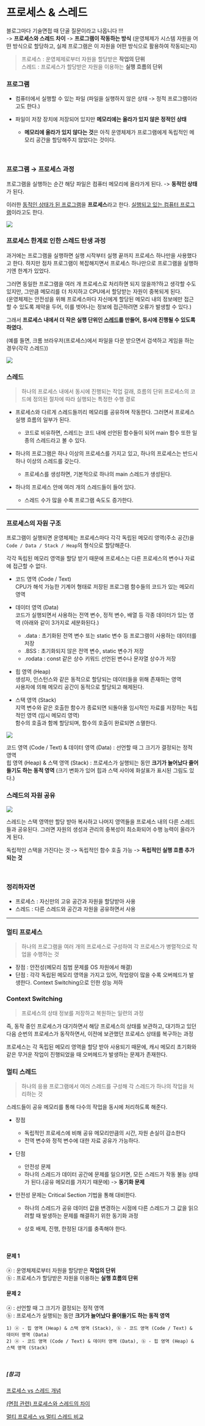 # 프로세스 & 스레드

블로그마다 기술면접 때 단골 질문이라고 나옵니다 !!!  
-> **프로세스와 스레드 차이**
-> **프로그램이 작동하는 방식** (운영체제가 시스템 자원을 어떤 방식으로 할당하고, 실제 프로그램은 이 자원을 어떤 방식으로 활용하여 작동되는지)

> 프로세스 : 운영체제로부터 자원을 할당받은 **작업의 단위**  
> 스레드 : 프로세스가 할당받은 자원을 이용하는 **실행 흐름의 단위**

### 프로그램

- 컴퓨터에서 실행할 수 있는 파일 (파일을 실행하지 않은 상태 -> 정적 프로그램이라고도 한다.)

- 파일이 저장 장치에 저장되어 있지만 **메모리에는 올라가 있지 않은 정적인 상태**
    - **메모리에 올라가 있지 않다는 것**은 아직 운영체제가 프로그램에게 독립적인 메모리 공간을 할당해주지 않았다는 것이다.

<br>

### 프로그램 → 프로세스 과정

프로그램을 실행하는 순간 해당 파일은 컴퓨터 메모리에 올라가게 된다. -> **동적인 상태**가 된다.

이러한 <u>동적인 상태가 된 프로그램</u>을 **프로세스**라고 한다.
<u>실행되고 있는 컴퓨터 프로그램</u>이라고도 한다.

<img src="https://velog.velcdn.com/images%2Fraejoonee%2Fpost%2F467686bc-b53e-44d7-a0ac-6bd0372f1714%2F101.png"><br>

### 프로세스 한계로 인한 스레드 탄생 과정

과거에는 프로그램을 실행하면 실행 시작부터 실행 끝까지 프로세스 하나만을 사용했다고 한다. 하지만 점차 프로그램이 복잡해지면서 프로세스 하나만으로 프로그램을 실행하기엔 한계가 있었다.

그러면 동일한 프로그램을 여러 개 프로세스로 처리하면 되지 않을까?하고 생각할 수도 있지만, 그만큼 메모리를 더 차지하고 CPU에서 할당받는 자원이 중복되게 된다.  
(운영체제는 안전성을 위해 프로세스마다 자신에게 할당된 메모리 내의 정보에만 접근할 수 있도록 제약을 두어, 이를 벗어나는 정보에 접근하려면 오류가 발생할 수 있다.)

그래서 **프로세스 내에서 더 작은 실행 단위인 <u>스레드</u>를 만들어, 동시에 진행될 수 있도록 하였다.**

(예를 들면, 크롬 브라우저(프로세스)에서 파일을 다운 받으면서 검색하고 게임을 하는 경우(각각 스레드))

<img src="https://velog.velcdn.com/images%2Fraejoonee%2Fpost%2F6f274681-dfa7-45eb-9121-2cc9f4b972a5%2F102.png"><br>

### 스레드

> 하나의 프로세스 내에서 동시에 진행되는 작업 갈래, 흐름의 단위
> 프로세스의 코드에 정의된 절차에 따라 실행되는 특정한 수행 경로

- 프로세스와 다르게 스레드들끼리 메모리를 공유하며 작동한다. 그러면서 프로세스 실행 흐름의 일부가 된다.
    - 코드로 비유하면, 스레드는 코드 내에 선언된 함수들이 되어 main 함수 또한 일종의 스레드라고 볼 수 있다.

- 하나의 프로그램은 하나 이상의 프로세스를 가지고 있고, 하나의 프로세스는 반드시 하나 이상의 스레드를 갖는다.
    - 프로세스를 생성하면, 기본적으로 하나의 main 스레드가 생성된다.

- 하나의 프로세스 안에 여러 개의 스레드들이 들어 있다.
    - 스레드 수가 많을 수록 프로그램 속도도 증가한다.

<hr>

### 프로세스의 자원 구조

프로그램이 실행되면 운영체제는 프로세스마다 각각 독립된 메모리 영역(주소 공간)을 `Code / Data / Stack / Heap`의 형식으로 할당해준다.

각각 독립된 메모리 영역을 할당 받기 때문에 프로세스는 다른 프로세스의 변수나 자료에 접근할 수 없다.

- 코드 영역 (Code / Text)  
CPU가 해석 가능한 기계어 형태로 저장된 프로그램 함수들의 코드가 있는 메모리 영역

- 데이터 영역 (Data)  
코드가 실행되면서 사용하는 전역 변수, 정적 변수, 배열 등 각종 데이터가 있는 영역 (아래와 같이 3가지로 세분화된다.)

    - .data : 초기화된 전역 변수 또는 static 변수 등 프로그램이 사용하는 데이터를 저장
    - .BSS : 초기화되지 않은 전역 변수, static 변수가 저장
    - .rodata : const 같은 상수 키워드 선언된 변수나 문자열 상수가 저장

- 힙 영역 (Heap)  
생성자, 인스턴스와 같은 동적으로 할당되는 데이터들을 위해 존재하는 영역  
사용자에 의해 메모리 공간이 동적으로 할당되고 해제된다.

- 스택 영역 (Stack)  
지역 변수와 같은 호출한 함수가 종료되면 되돌아올 임시적인 자료를 저장하는 독립적인 영역 (임시 메모리 영역)  
함수의 호출과 함께 할당되며, 함수의 호출이 완료되면 소멸한다.

<img src="https://velog.velcdn.com/images%2Fraejoonee%2Fpost%2Fb7939911-f3e8-48ac-abb8-63d8a17d0444%2F103.png"><br>

코드 영역 (Code / Text) & 데이터 영역 (Data) : 선언할 때 그 크기가 결정되는 정적 영역  
힙 영역 (Heap) & 스택 영역 (Stack) : 프로세스가 실행되는 동안 **크기가 늘어났다 줄어들기도 하는 동적 영역** (크기 변화가 있어 힙과 스택 사이에 화살표가 표시된 그림도 있다.)

### 스레드의 자원 공유

<img src="https://velog.velcdn.com/images%2Fraejoonee%2Fpost%2Fb91490ed-c67b-407d-8fea-a8d6fdb22559%2F104.png"><br>

스레드는 스택 영역만 할당 받아 복사하고 나머지 영역들을 프로세스 내의 다른 스레드들과 공유된다. 그러면 자원의 생성과 관리의 중복성이 최소화되어 수행 능력이 올라가게 된다.

독립적인 스택을 가진다는 것 -> 독립적인 함수 호출 가능 -> **독립적인 실행 흐름 추가되는 것**

<br>

### 정리하자면

- 프로세스 : 자신만의 고유 공간과 자원을 할당받아 사용
- 스레드 : 다른 스레드와 공간과 자원을 공유하면서 사용

<hr>

### 멀티 프로세스

> 하나의 프로그램을 여러 개의 프로세스로 구성하여 각 프로세스가 병렬적으로 작업을 수행하는 것

- 장점 : 안전성(메모리 침범 문제를 OS 차원에서 해결)  
- 단점 : 각각 독립된 메모리 영역을 가지고 있어, 작업량이 많을 수록 오버헤드가 발생한다. Context Switching으로 인한 성능 저하

### Context Switching

> 프로세스의 상태 정보를 저장하고 복원하는 일련의 과정

즉, 동작 중인 프로세스가 대기하면서 해당 프로세스의 상태를 보관하고, 대기하고 있던 다음 순번의 프로세스가 동작하면서, 이전에 보관했던 프로세스 상태를 복구하는 과정

프로세스는 각 독립된 메모리 영역을 할당 받아 사용되기 때문에, 캐시 메모리 초기화와 같은 무거운 작업이 진행되었을 때 오버헤드가 발생하는 문제가 존재한다.

### 멀티 스레드

> 하나의 응용 프로그램에서 여러 스레드를 구성해 각 스레드가 하나의 작업을 처리하는 것

스레드들이 공유 메모리를 통해 다수의 작업을 동시에 처리하도록 해준다.

- 장점
    - 독립적인 프로세스에 비해 공유 메모리만큼의 시간, 자원 손실이 감소한다
    - 전역 변수와 정적 변수에 대한 자료 공유가 가능하다.

- 단점
    - 안전성 문제
    - 하나의 스레드가 데이터 공간에 문제를 일으키면, 모든 스레드가 작동 불능 상태가 된다.(공유 메모리를 가지기 때문에) -> **동기화 문제**

- 안전성 문제는 Critical Section 기법을 통해 대비한다.
    - 하나의 스레드가 공유 데이터 값을 변경하는 시점에 다른 스레드가 그 값을 읽으려할 때 발생하는 문제를 해결하기 위한 동기화 과정

    - 상호 배제, 진행, 한정된 대기를 충족해야 한다.


<br>

#### 문제 1
ⓐ : 운영체제로부터 자원을 할당받은 **작업의 단위**  
ⓑ : 프로세스가 할당받은 자원을 이용하는 **실행 흐름의 단위**

#### 문제 2
ⓐ : 선언할 때 그 크기가 결정되는 정적 영역  
ⓑ : 프로세스가 실행되는 동안 **크기가 늘어났다 줄어들기도 하는 동적 영역**

    1) ⓐ - 힙 영역 (Heap) & 스택 영역 (Stack), ⓑ - 코드 영역 (Code / Text) & 데이터 영역 (Data)
    2) ⓐ - 코드 영역 (Code / Text) & 데이터 영역 (Data), ⓑ - 힙 영역 (Heap) & 스택 영역 (Stack)

<br>

##### [참고]
[프로세스 vs 스레드 개념](<https://inpa.tistory.com/entry/%F0%9F%91%A9%E2%80%8D%F0%9F%92%BB-%ED%94%84%EB%A1%9C%EC%84%B8%EC%8A%A4-%E2%9A%94%EF%B8%8F-%EC%93%B0%EB%A0%88%EB%93%9C-%EC%B0%A8%EC%9D%B4>)

[(면접 관련) 프로세스와 스레드의 차이](<https://velog.io/@raejoonee/%ED%94%84%EB%A1%9C%EC%84%B8%EC%8A%A4%EC%99%80-%EC%8A%A4%EB%A0%88%EB%93%9C%EC%9D%98-%EC%B0%A8%EC%9D%B4>)

[멀티 프로세스 vs 멀티 스레드 비교](<https://inpa.tistory.com/entry/%F0%9F%91%A9%E2%80%8D%F0%9F%92%BB-multi-process-multi-thread>)
